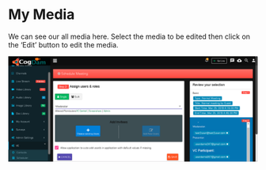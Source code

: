 # My Media

We can see our all media here. Select the media to be edited then click on the ‘Edit’ button to edit the media.

![](../.gitbook/assets/image%20%28245%29.png)

